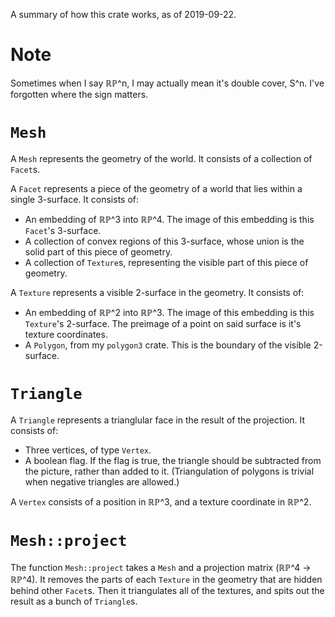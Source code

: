A summary of how this crate works, as of 2019-09-22.

# Note

Sometimes when I say ℝℙ^n, I may actually mean it's double cover, S^n. I've forgotten where the sign matters.

# `Mesh`

A `Mesh` represents the geometry of the world. It consists of a collection of `Facet`s.

A `Facet` represents a piece of the geometry of a world that lies within a single 3-surface. It consists of:
- An embedding of ℝℙ^3 into ℝℙ^4. The image of this embedding is this `Facet`'s 3-surface.
- A collection of convex regions of this 3-surface, whose union is the solid part of this piece of geometry.
- A collection of `Texture`s, representing the visible part of this piece of geometry.

A `Texture` represents a visible 2-surface in the geometry. It consists of:
- An embedding of ℝℙ^2 into ℝℙ^3. The image of this embedding is this `Texture`'s 2-surface. The preimage of a point on said surface is it's texture coordinates.
- A `Polygon`, from my `polygon3` crate. This is the boundary of the visible 2-surface.

# `Triangle`

A `Triangle` represents a trianglular face in the result of the projection. It consists of:
- Three vertices, of type `Vertex`.
- A boolean flag. If the flag is true, the triangle should be subtracted from the picture, rather than added to it. (Triangulation of polygons is trivial when negative triangles are allowed.)

A `Vertex` consists of a position in ℝℙ^3, and a texture coordinate in ℝℙ^2.

# `Mesh::project`

The function `Mesh::project` takes a `Mesh` and a projection matrix (ℝℙ^4 -> ℝℙ^4).
It removes the parts of each `Texture` in the geometry that are hidden behind other `Facet`s.
Then it triangulates all of the textures, and spits out the result as a bunch of `Triangle`s.